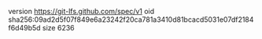 version https://git-lfs.github.com/spec/v1
oid sha256:09ad2d5f07f849e6a23242f20ca781a3410d81bcacd5031e07df2184f6d49b5d
size 6236
